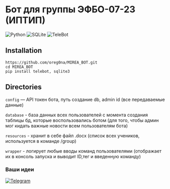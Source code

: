 # Бот для группы ЭФБО-07-23 (ИПТИП)

![Python](https://img.shields.io/badge/Python-3.12-blue?style=for-the-badge&logo=python)
![SQLite](https://img.shields.io/badge/sqlite-gray?style=for-the-badge&logo=sqlite)
![TeleBot](https://img.shields.io/badge/telebot-rad?style=for-the-badge&logo=telebot)

## Installation
```
https://github.com/oreg0na/MIREA_BOT.git
cd MIREA_BOT
pip install telebot, sqlite3
```

## Directories
`config` — API токен бота, путь создание db, admin id (все передаваемые данные)

`database` - база данных всех пользователей с момента создания таблицы бд, которые воспользовались ботом (для того, чтобы админ мог кидать важные новости всем пользователям бота)

`resources` - хранит в себе файл .docx (список всех учеников, используется в команде /group)

`wrapper` - логирует любые вводы команд пользователями (отображает их в консоль запуска и выводит ID,тег и введенную команду)

### Ваши идеи
[![Telegram](https://img.shields.io/badge/Telegram-blue?style=for-the-badge&logo=Telegram)](https://t.me/svpg16)
